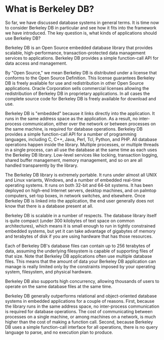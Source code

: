 # What is Berkeley DB?

So far, we have discussed database systems in general terms. It is time now to consider Berkeley DB in particular and see how it fits into the framework we have introduced. The key question is, what kinds of applications should use Berkeley DB?

Berkeley DB is an Open Source embedded database library that provides scalable, high-performance, transaction-protected data management services to applications. Berkeley DB provides a simple function-call API for data access and management.

By "Open Source," we mean Berkeley DB is distributed under a license that conforms to the Open Source Definition. This license guarantees Berkeley DB is freely available for use and redistribution in other Open Source applications. Oracle Corporation sells commercial licenses allowing the redistribution of Berkeley DB in proprietary applications. In all cases the complete source code for Berkeley DB is freely available for download and use.

Berkeley DB is "embedded" because it links directly into the application. It runs in the same address space as the application. As a result, no inter-process communication, either over the network or between processes on the same machine, is required for database operations. Berkeley DB provides a simple function-call API for a number of programming languages, including C, C++, Java, Perl, Tcl, Python, and PHP. All database operations happen inside the library. Multiple processes, or multiple threads in a single process, can all use the database at the same time as each uses the Berkeley DB library. Low-level services like locking, transaction logging, shared buffer management, memory management, and so on are all handled transparently by the library.

The Berkeley DB library is extremely portable. It runs under almost all UNIX and Linux variants, Windows, and a number of embedded real-time operating systems. It runs on both 32-bit and 64-bit systems. It has been deployed on high-end Internet servers, desktop machines, and on palmtop computers, set-top boxes, in network switches, and elsewhere. Once Berkeley DB is linked into the application, the end user generally does not know that there is a database present at all.

Berkeley DB is scalable in a number of respects. The database library itself is quite compact (under 300 kilobytes of text space on common architectures), which means it is small enough to run in tightly constrained embedded systems, but yet it can take advantage of gigabytes of memory and terabytes of disk if you are using hardware that has those resources.

Each of Berkeley DB's database files can contain up to 256 terabytes of data, assuming the underlying filesystem is capable of supporting files of that size. Note that Berkeley DB applications often use multiple database files. This means that the amount of data your Berkeley DB application can manage is really limited only by the constraints imposed by your operating system, filesystem, and physical hardware.

Berkeley DB also supports high concurrency, allowing thousands of users to operate on the same database files at the same time.

Berkeley DB generally outperforms relational and object-oriented database systems in embedded applications for a couple of reasons. First, because the library runs in the same address space, no inter-process communication is required for database operations. The cost of communicating between processes on a single machine, or among machines on a network, is much higher than the cost of making a function call. Second, because Berkeley DB uses a simple function-call interface for all operations, there is no query language to parse, and no execution plan to produce.